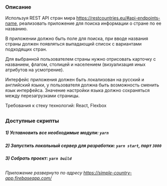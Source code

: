 ### Описание
Используя REST API стран мира​ ​https://restcountries.eu/#api-endpoints-name,
реализовать приложение д​ля поиска информации о стране по ее названию. 

В приложении должно быть поле для поиска, при вводе названия страны должен
появляться выпадающий список с вариантами подходящих стран. 

Для выбранной пользователем страны нужно отрисовать карточку с названием, флагом, столицей и
населением (визуализация иных атрибутов на усмотрение). 

Интерфейс приложения должен быть локализован на русский и английский языки, у пользователя должна быть
возможность сменить язык интерфейса. Значение настройки языка должно сохраняться
между перезагрузками страницы.

Требования к стеку технологий: React, Flexbox

##
### Доступные скрипты

##### 1) Уставновить все необходимые модули: `yarn`

##### 2) Запустить локальный сервер для разработки: `yarn start`, *порт `3000`*

##### 3) Собрать проект: `yarn build`



##
###### Приложение развернуто по адресу https://simple-country-app.firebaseapp.com/